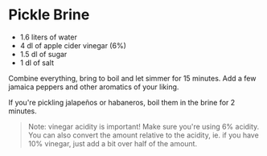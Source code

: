 # Pickle Brine

- 1.6 liters of water
- 4 dl of apple cider vinegar (6%)
- 1.5 dl of sugar
- 1 dl of salt

Combine everything, bring to boil and let simmer for 15 minutes. Add a few jamaica peppers and other aromatics of your liking.

If you're pickling jalapeños or habaneros, boil them in the brine for 2 minutes.

> Note: vinegar acidity is important! Make sure you're using 6% acidity. You can also convert the amount relative to the acidity, ie. if you have 10% vinegar, just add a bit over half of the amount.
